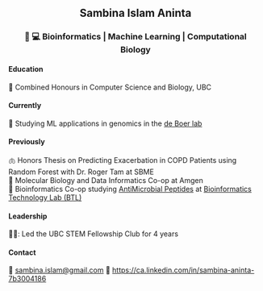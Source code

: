 ## <p align=center>Sambina Islam Aninta</p> 
### <p align=center> :dna: :computer: Bioinformatics | Machine Learning | Computational Biology </p>

#### Education ####
:school: Combined Honours in Computer Science and Biology, UBC </br>
####  Currently ####
:dna: Studying ML applications in genomics in the [de Boer lab](https://deboer.bme.ubc.ca/) </br>
#### Previously ####
:lungs: Honors Thesis on Predicting Exacerbation in COPD Patients using Random Forest with Dr. Roger Tam at SBME </br>
:pill: Molecular Biology and Data Informatics Co-op at Amgen </br>
:frog: Bioinformatics Co-op studying [AntiMicrobial Peptides](https://github.com/bcgsc/rAMPage)
at [Bioinformatics Technology Lab (BTL)](http://www.birollab.ca/) </br> 
#### Leadership ####
👩‍🎓: Led the UBC STEM Fellowship Club for 4 years

#### Contact ####
:email: sambina.islam@gmail.com
:link: https://ca.linkedin.com/in/sambina-aninta-7b3004186
